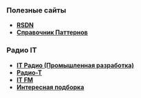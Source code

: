  
### Полезные сайты
- **<a href="https://rsdn.ru/">RSDN</a>**
- **<a href="http://design-pattern.ru/">Справочник Паттернов</a>**

### Радио IT 

- **<a href="https://pankratov.podfm.ru/radio/?page=2">IT Радио (Промышленная разработка) </a>**
- **<a href="http://www.radio-t.com/"> Радио-Т </a>**
- **<a href="http://guzei.com/online_radio/listen.php?online_radio_id=16714"> IT FM </a>**
- **<a href="http://www.uamedwed.com/servisy/interesnye-podkasty-dlya-it-specialista.htm"> Интересная подборка</a>**
